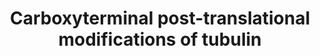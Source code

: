---
authors:
- ReactomeTeam
description: Tubulins fold into compact globular domains with less structured carboxyterminal
  tails. These tails vary in sequence between tubulin isoforms and are exposed on
  the surfaces of microtubules. They can undergo a variety of posttranslational modifications,
  including the attachment and removal of polyglutamate chains and in the case of
  alpha-tunulins the loss and reattachment of a terminal tyrosine (Tyr) residue. These
  modifications are associated with changes in the rigidity and stability of microtubules
  (Song & Brady 2015; Yu et al. 2015).<br>Mutations affecting these modification processes
  can have severe effects on phenotype (e.g., Ikegami et al. 2007). Nevertheless,
  the precise molecular mechanisms by which these changes in tubulin structure modulate
  its functions remain unclear, so these modification processes are simply annotated
  here as a series of chemical transformations of tubulins.  View original pathway
  at [http://www.reactome.org/PathwayBrowser/#DIAGRAM=8955332 Reactome].
last-edited: 2021-01-25
organisms:
- Homo sapiens
redirect_from:
- /index.php/Pathway:WP4075
- /instance/WP4075
revision: null
schema-jsonld:
- '@context': https://schema.org/
  '@id': https://wikipathways.github.io/pathways/WP4075.html
  '@type': Dataset
  creator:
    '@type': Organization
    name: WikiPathways
  description: Tubulins fold into compact globular domains with less structured carboxyterminal
    tails. These tails vary in sequence between tubulin isoforms and are exposed on
    the surfaces of microtubules. They can undergo a variety of posttranslational
    modifications, including the attachment and removal of polyglutamate chains and
    in the case of alpha-tunulins the loss and reattachment of a terminal tyrosine
    (Tyr) residue. These modifications are associated with changes in the rigidity
    and stability of microtubules (Song & Brady 2015; Yu et al. 2015).<br>Mutations
    affecting these modification processes can have severe effects on phenotype (e.g.,
    Ikegami et al. 2007). Nevertheless, the precise molecular mechanisms by which
    these changes in tubulin structure modulate its functions remain unclear, so these
    modification processes are simply annotated here as a series of chemical transformations
    of tubulins.  View original pathway at [http://www.reactome.org/PathwayBrowser/#DIAGRAM=8955332
    Reactome].
  keywords:
  - ADP
  - 'AGBL1 '
  - 'AGBL2 '
  - 'AGBL3 '
  - 'AGBL4 '
  - 'AGBL5 '
  - 'AGTPBP1 '
  - ATP
  - CCPs
  - 'GDP '
  - 'GTP '
  - Gly
  - H2O
  - L-Glu
  - L-Tyr
  - 'LRRC49 '
  - Microtubule
  - 'Microtubule protofilament '
  - 'NICN1 '
  - Pi
  - 'Polyglutamyl microtubule protofilament '
  - Polyglutamylated
  - Polyglycylated
  - 'Polyglycylated microtubule protofilament '
  - 'SVBP '
  - SVBP:VASH1,VASH2
  - 'TPGS1 '
  - 'TPGS2 '
  - TTL
  - 'TTLL1 '
  - 'TTLL10 '
  - 'TTLL11 '
  - 'TTLL12 '
  - 'TTLL13P '
  - 'TTLL2 '
  - 'TTLL3 '
  - TTLL3,TTLL8,TTLL10
  - 'TTLL4 '
  - 'TTLL5 '
  - 'TTLL6 '
  - 'TTLL7 '
  - 'TTLL8 '
  - 'TTLL9 '
  - TTLLs
  - 'TUBA1A '
  - 'TUBA1A(1-450) '
  - 'TUBA1B '
  - 'TUBA1B(1-450) '
  - 'TUBA1C '
  - 'TUBA1C(1-448) '
  - 'TUBA3C/3D '
  - 'TUBA3C/3D(1-449) '
  - 'TUBA3E '
  - 'TUBA3E(1-449) '
  - 'TUBB1 '
  - 'TUBB2A '
  - 'TUBB2B '
  - 'TUBB3 '
  - 'TUBB4A '
  - 'TUBB4B '
  - 'TUBB6 '
  - 'TUBB8 '
  - 'Tubulin beta-8 chain-like protein '
  - 'VASH1 '
  - 'VASH2 '
  - alphaY-beta tubulin
  - complex
  - detyr-alpha
  - dimer
  - microtubule
  - polyglutamylase
  - tubulin
  - tubulin:beta
  license: CC0
  name: Carboxyterminal post-translational modifications of tubulin
seo: CreativeWork
title: Carboxyterminal post-translational modifications of tubulin
wpid: WP4075
---